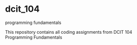 # dcit_104
programming fundamentals

This repository contains all coding assignments from DCIT 104 Programming Fundamentals
